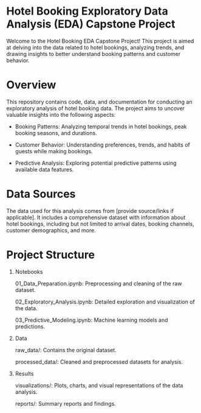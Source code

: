 # Hotel Booking Exploratory Data Analysis (EDA) Capstone Project
  Welcome to the Hotel Booking EDA Capstone Project! This project is aimed at delving into the data related to hotel 
  bookings, analyzing trends, and drawing insights to better understand booking patterns and customer behavior.

# Overview
  This repository contains code, data, and documentation for conducting an exploratory analysis of hotel booking data. The 
  project aims to uncover valuable insights into the following aspects:

* Booking Patterns: Analyzing temporal trends in hotel bookings, peak booking seasons, and durations.

* Customer Behavior: Understanding preferences, trends, and habits of guests while making bookings.

* Predictive Analysis: Exploring potential predictive patterns using available data features.

# Data Sources
The data used for this analysis comes from [provide source/links if applicable]. It includes a comprehensive dataset with information about hotel bookings, including but not limited to arrival dates, booking channels, customer demographics, and more.

# Project Structure

1. Notebooks

   01_Data_Preparation.ipynb: Preprocessing and cleaning of the raw dataset.

   02_Exploratory_Analysis.ipynb: Detailed exploration and visualization of the data.

   03_Predictive_Modeling.ipynb: Machine learning models and predictions.

2. Data

   raw_data/: Contains the original dataset.

   processed_data/: Cleaned and preprocessed datasets for analysis.

3. Results

   visualizations/: Plots, charts, and visual representations of the data analysis.

   reports/: Summary reports and findings.
